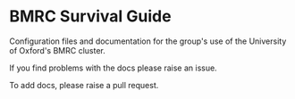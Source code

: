 # BMRC Survival Guide

Configuration files and documentation for the group's use of the University of Oxford's BMRC cluster.

If you find problems with the docs please raise an issue.

To add docs, please raise a pull request.
